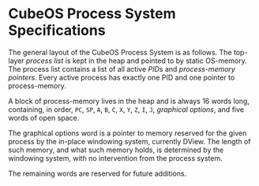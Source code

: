 # CubeOS Process System Specifications

The general layout of the CubeOS Process System is as follows. The top-layer *process list* is kept in the heap and pointed to by static OS-memory. The process list contains a list of all active *PID*s and *process-memory pointers*. Every active process has exactly one PID and one pointer to process-memory.

A block of process-memory lives in the heap and is always 16 words long, containing, in order, `PC`, `SP`, `A`, `B`, `C`, `X`, `Y`, `Z`, `I`, `J`, *graphical options*, and five words of open space.

The graphical options word is a pointer to memory reserved for the given process by the in-place windowing system, currently DView. The length of such memory, and what such memory holds, is determined by the windowing system, with no intervention from the process system.

The remaining words are reserved for future additions.

